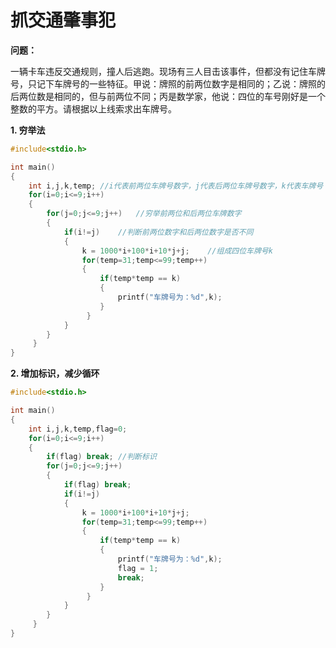 # 抓交通肇事犯

**问题：**

​		一辆卡车违反交通规则，撞人后逃跑。现场有三人目击该事件，但都没有记住车牌号，只记下车牌号的一些特征。甲说：牌照的前两位数字是相同的；乙说：牌照的后两位数是相同的，但与前两位不同；丙是数学家，他说：四位的车号刚好是一个整数的平方。请根据以上线索求出车牌号。

**1. 穷举法**

```c
#include<stdio.h>

int main()
{
	int i,j,k,temp;	//i代表前两位车牌号数字，j代表后两位车牌号数字，k代表车牌号
	for(i=0;i<=9;i++)
	{
		for(j=0;j<=9;j++)	//穷举前两位和后两位车牌数字 
		{
			if(i!=j)	//判断前两位数字和后两位数字是否不同 
			{
				k = 1000*i+100*i+10*j+j;	//组成四位车牌号k
				for(temp=31;temp<=99;temp++)
				{
					if(temp*temp == k)
					{
						printf("车牌号为：%d",k);
					}
				 } 
			}
		}
	 } 
}
```

**2. 增加标识，减少循环** 

```c
#include<stdio.h>

int main()
{
	int i,j,k,temp,flag=0;
	for(i=0;i<=9;i++)
	{
		if(flag) break;	//判断标识 
		for(j=0;j<=9;j++)
		{
			if(flag) break;
			if(i!=j)
			{
				k = 1000*i+100*i+10*j+j;
				for(temp=31;temp<=99;temp++)
				{
					if(temp*temp == k)
					{
						printf("车牌号为：%d",k);
						flag = 1;
						break;
					}
				 } 
			}
		}
	 } 
} 
```

